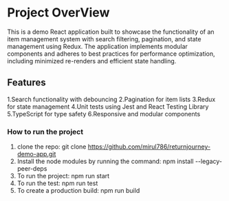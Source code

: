 # Project OverView

This is a demo React application built to showcase the functionality of an item management system with search filtering, pagination, and state management using Redux. The application implements modular components and adheres to best practices for performance optimization, including minimized re-renders and efficient state handling.

## Features

1.Search functionality with debouncing
2.Pagination for item lists
3.Redux for state management
4.Unit tests using Jest and React Testing Library
5.TypeScript for type safety
6.Responsive and modular components

### How to run the project
1. clone the repo: git clone https://github.com/mirul786/returnjourney-demo-app.git
1. Install the node modules by running the command: npm install --legacy-peer-deps
2. To run the project: npm run start
3. To run the test: npm run test
4. To create a production build: npm run build